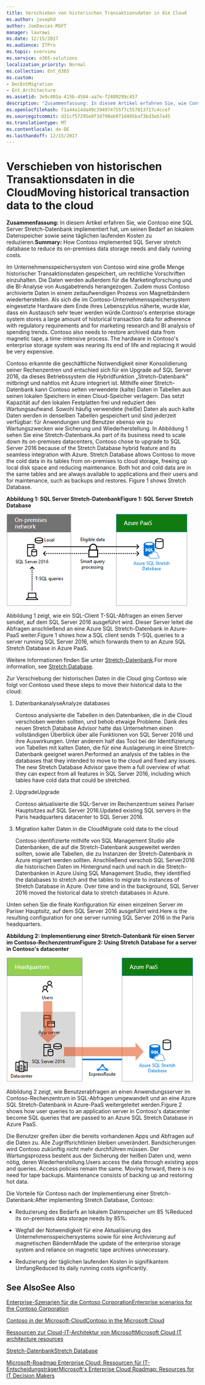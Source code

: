 ```yaml
---
title: Verschieben von historischen Transaktionsdaten in die Cloud
ms.author: josephd
author: JoeDavies-MSFT
manager: laurawi
ms.date: 12/15/2017
ms.audience: ITPro
ms.topic: overview
ms.service: o365-solutions
localization_priority: Normal
ms.collection: Ent_O365
ms.custom:
- DecEntMigration
- Ent_Architecture
ms.assetid: 3e9c405a-415b-4584-aa7e-f2489299c457
description: "Zusammenfassung: In diesem Artikel erfahren Sie, wie Contoso eine SQL Server Stretch-Datenbank implementiert hat, um seinen Bedarf an lokalem Datenspeicher sowie seine täglichen laufenden Kosten zu reduzieren."
ms.openlocfilehash: f1a44a14da49c394974755f7c557013717c4ccef
ms.sourcegitcommit: d31cf57295e8f3d798ab971d405baf3bd3eb7a45
ms.translationtype: MT
ms.contentlocale: de-DE
ms.lasthandoff: 12/15/2017
---
```

# <a name="moving-historical-transaction-data-to-the-cloud"></a><span data-ttu-id="7907d-103">Verschieben von historischen Transaktionsdaten in die Cloud</span><span class="sxs-lookup"><span data-stu-id="7907d-103">Moving historical transaction data to the cloud</span></span>

 <span data-ttu-id="7907d-104">**Zusammenfassung:** In diesem Artikel erfahren Sie, wie Contoso eine SQL Server Stretch-Datenbank implementiert hat, um seinen Bedarf an lokalem Datenspeicher sowie seine täglichen laufenden Kosten zu reduzieren.</span><span class="sxs-lookup"><span data-stu-id="7907d-104">**Summary:** How Contoso implemented SQL Server stretch database to reduce its on-premises data storage needs and daily running costs.</span></span>
  
<span data-ttu-id="7907d-p101">Im Unternehmensspeichersystem von Contoso wird eine große Menge historischer Transaktionsdaten gespeichert, um rechtliche Vorschriften einzuhalten. Die Daten werden außerdem für die Marketingforschung und die BI-Analyse von Ausgabetrends herangezogen. Zudem muss Contoso archivierte Daten in einem zeitaufwendigen Prozess von Magnetbändern wiederherstellen. Als sich die im Contoso-Unternehmensspeichersystem eingesetzte Hardware dem Ende ihres Lebenszyklus näherte, wurde klar, dass ein Austausch sehr teuer werden würde.</span><span class="sxs-lookup"><span data-stu-id="7907d-p101">Contoso's enterprise storage system stores a large amount of historical transaction data for adherence with regulatory requirements and for marketing research and BI analysis of spending trends. Contoso also needs to restore archived data from magnetic tape, a time-intensive process. The hardware in Contoso's enterprise storage system was nearing its end of life and replacing it would be very expensive.</span></span> 
  
<span data-ttu-id="7907d-p102">Contoso erkannte die geschäftliche Notwendigkeit einer Konsolidierung seiner Rechenzentren und entschied sich für ein Upgrade auf SQL Server 2016, da dieses Betriebssystem die Hybridfunktion „Stretch-Datenbank" mitbringt und nahtlos mit Azure integriert ist. Mithilfe einer Stretch-Datenbank kann Contoso selten verwendete (kalte) Daten in Tabellen aus seinen lokalen Speichern in einen Cloud-Speicher verlagern. Das setzt Kapazität auf den lokalen Festplatten frei und reduziert den Wartungsaufwand. Sowohl häufig verwendete (heiße) Daten als auch kalte Daten werden in denselben Tabellen gespeichert und sind jederzeit verfügbar: für Anwendungen und Benutzer ebenso wie zu Wartungszwecken wie Sicherung und Wiederherstellung. In Abbildung 1 sehen Sie eine Stretch-Datenbank.</span><span class="sxs-lookup"><span data-stu-id="7907d-p102">As part of its business need to scale down its on-premises datacenters, Contoso chose to upgrade to SQL Server 2016 because of the Stretch Database hybrid feature and its seamless integration with Azure. Stretch Database allows Contoso to move the cold data in its tables from on-premises to cloud storage, freeing up local disk space and reducing maintenance. Both hot and cold data are in the same tables and are always available to applications and their users and for maintenance, such as backups and restores. Figure 1 shows Stretch Database.</span></span>
  
<span data-ttu-id="7907d-112">**Abbildung 1: SQL Server Stretch-Datenbank**</span><span class="sxs-lookup"><span data-stu-id="7907d-112">**Figure 1: SQL Server Stretch Database**</span></span>

![SQL Server Stretch-Datenbank als Hybriddatenlösung](images/Contoso_Poster/StretchDB01.png)
  
<span data-ttu-id="7907d-114">Abbildung 1 zeigt, wie ein SQL-Client T-SQL-Abfragen an einen Server sendet, auf dem SQL Server 2016 ausgeführt wird. Dieser Server leitet die Abfragen anschließend an eine Azure SQL Stretch-Datenbank in Azure-PaaS weiter.</span><span class="sxs-lookup"><span data-stu-id="7907d-114">Figure 1 shows how a SQL client sends T-SQL queries to a server running SQL Server 2016, which forwards them to an Azure SQL Stretch Database in Azure PaaS.</span></span>
  
<span data-ttu-id="7907d-115">Weitere Informationen finden Sie unter [Stretch-Datenbank](https://msdn.microsoft.com/library/dn935011.aspx).</span><span class="sxs-lookup"><span data-stu-id="7907d-115">For more information, see [Stretch Database](https://msdn.microsoft.com/library/dn935011.aspx).</span></span>
  
<span data-ttu-id="7907d-116">Zur Verschiebung der historischen Daten in die Cloud ging Contoso wie folgt vor:</span><span class="sxs-lookup"><span data-stu-id="7907d-116">Contoso used these steps to move their historical data to the cloud:</span></span>
  
1. <span data-ttu-id="7907d-117">Datenbankanalyse</span><span class="sxs-lookup"><span data-stu-id="7907d-117">Analyze databases</span></span>
    
    <span data-ttu-id="7907d-p103">Contoso analysierte die Tabellen in den Datenbanken, die in die Cloud verschoben werden sollten, und behob etwaige Probleme. Dank des neuen Stretch Database Advisor hatte das Unternehmen einen vollständigen Überblick über alle Funktionen von SQL Server 2016 und ihre Auswirkungen. Unter anderem half das Tool bei der Identifizierung von Tabellen mit kalten Daten, die für eine Auslagerung in eine Stretch-Datenbank geeignet waren.</span><span class="sxs-lookup"><span data-stu-id="7907d-p103">Performed an analysis of the tables in the databases that they intended to move to the cloud and fixed any issues. The new Stretch Database Advisor gave them a full overview of what they can expect from all features in SQL Server 2016, including which tables have cold data that could be stretched.</span></span>
    
2. <span data-ttu-id="7907d-120">Upgrade</span><span class="sxs-lookup"><span data-stu-id="7907d-120">Upgrade</span></span>
    
    <span data-ttu-id="7907d-121">Contoso aktualisierte die SQL-Server im Rechenzentrum seines Pariser Hauptsitzes auf SQL Server 2016.</span><span class="sxs-lookup"><span data-stu-id="7907d-121">Updated existing SQL servers in the Paris headquarters datacenter to SQL Server 2016.</span></span>
    
3. <span data-ttu-id="7907d-122">Migration kalter Daten in die Cloud</span><span class="sxs-lookup"><span data-stu-id="7907d-122">Migrate cold data to the cloud</span></span>
    
    <span data-ttu-id="7907d-p104">Contoso identifizierte mithilfe von SQL Management Studio alle Datenbanken, die auf die Stretch-Datenbank ausgeweitet werden sollten, sowie alle Tabellen, die zu Instanzen der Stretch-Datenbank in Azure migriert werden sollten. Anschließend verschob SQL Server2016 die historischen Daten im Hintergrund nach und nach in die Stretch-Datenbanken in Azure.</span><span class="sxs-lookup"><span data-stu-id="7907d-p104">Using SQL Management Studio, they identified the databases to stretch and the tables to migrate to instances of Stretch Database in Azure. Over time and in the background, SQL Server 2016 moved the historical data to stretch databases in Azure.</span></span>
    
<span data-ttu-id="7907d-125">Unten sehen Sie die finale Konfiguration für einen einzelnen Server im Pariser Hauptsitz, auf dem SQL Server 2016 ausgeführt wird.</span><span class="sxs-lookup"><span data-stu-id="7907d-125">Here is the resulting configuration for one server running SQL Server 2016 in the Paris headquarters.</span></span>
  
<span data-ttu-id="7907d-126">**Abbildung 2: Implementierung einer Stretch-Datenbank für einen Server im Contoso-Rechenzentrum**</span><span class="sxs-lookup"><span data-stu-id="7907d-126">**Figure 2: Using Stretch Database for a server in Contoso's datacenter**</span></span>

![Contoso-Konfiguration: SQL Server Stretch-Datenbank für einen einzelnen Computer, auf dem SQL Server ausgeführt wird](images/Contoso_Poster/StretchDB02.png)

  
<span data-ttu-id="7907d-128">Abbildung 2 zeigt, wie Benutzerabfragen an einen Anwendungsserver im Contoso-Rechenzentrum in SQL-Abfragen umgewandelt und an eine Azure SQL Stretch-Datenbank in Azure-PaaS weitergeleitet werden.</span><span class="sxs-lookup"><span data-stu-id="7907d-128">Figure 2 shows how user queries to an application server in Contoso's datacenter become SQL queries that are passed to an Azure SQL Stretch Database in Azure PaaS.</span></span>
  
<span data-ttu-id="7907d-p105">Die Benutzer greifen über die bereits vorhandenen Apps und Abfragen auf die Daten zu. Alle Zugriffsrichtlinien bleiben unverändert. Bandsicherungen wird Contoso zukünftig nicht mehr durchführen müssen. Der Wartungsprozess besteht aus der Sicherung der heißen Daten und, wenn nötig, deren Wiederherstellung.</span><span class="sxs-lookup"><span data-stu-id="7907d-p105">Users access the data through existing apps and queries. Access policies remain the same. Moving forward, there is no need for tape backups. Maintenance consists of backing up and restoring hot data.</span></span>
  
<span data-ttu-id="7907d-133">Die Vorteile für Contoso nach der Implementierung einer Stretch-Datenbank:</span><span class="sxs-lookup"><span data-stu-id="7907d-133">After implementing Stretch Database, Contoso:</span></span>
  
- <span data-ttu-id="7907d-134">Reduzierung des Bedarfs an lokalem Datenspeicher um 85 %</span><span class="sxs-lookup"><span data-stu-id="7907d-134">Reduced its on-premises data storage needs by 85%.</span></span>
    
- <span data-ttu-id="7907d-135">Wegfall der Notwendigkeit für eine Aktualisierung des Unternehmensspeichersystems sowie für eine Archivierung auf magnetischen Bändern</span><span class="sxs-lookup"><span data-stu-id="7907d-135">Made the update of the enterprise storage system and reliance on magnetic tape archives unnecessary.</span></span>
    
- <span data-ttu-id="7907d-136">Reduzierung der täglichen laufenden Kosten in signifikantem Umfang</span><span class="sxs-lookup"><span data-stu-id="7907d-136">Reduced its daily running costs significantly.</span></span>
    
## <a name="see-also"></a><span data-ttu-id="7907d-137">See Also</span><span class="sxs-lookup"><span data-stu-id="7907d-137">See Also</span></span>

[<span data-ttu-id="7907d-138">Enterprise-Szenarien für die Contoso Corporation</span><span class="sxs-lookup"><span data-stu-id="7907d-138">Enterprise scenarios for the Contoso Corporation</span></span>](enterprise-scenarios-for-the-contoso-corporation.md)
  
[<span data-ttu-id="7907d-139">Contoso in der Microsoft-Cloud</span><span class="sxs-lookup"><span data-stu-id="7907d-139">Contoso in the Microsoft Cloud</span></span>](contoso-in-the-microsoft-cloud.md)
  
[<span data-ttu-id="7907d-140">Ressourcen zur Cloud-IT-Architektur von Microsoft</span><span class="sxs-lookup"><span data-stu-id="7907d-140">Microsoft Cloud IT architecture resources</span></span>](microsoft-cloud-it-architecture-resources.md)

[<span data-ttu-id="7907d-141">Stretch-Datenbank</span><span class="sxs-lookup"><span data-stu-id="7907d-141">Stretch Database</span></span>](https://msdn.microsoft.com/library/dn935011.aspx)
  
[<span data-ttu-id="7907d-142">Microsoft-Roadmap Enterprise Cloud: Ressourcen für IT-Entscheidungsträger</span><span class="sxs-lookup"><span data-stu-id="7907d-142">Microsoft's Enterprise Cloud Roadmap: Resources for IT Decision Makers</span></span>](https://sway.com/FJ2xsyWtkJc2taRD)




